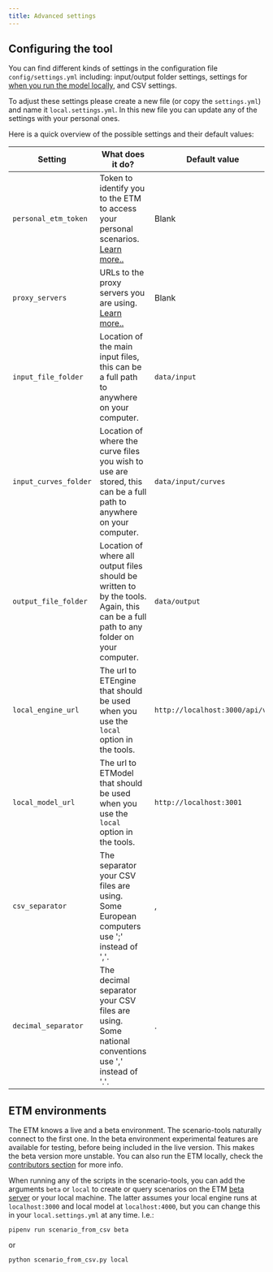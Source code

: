 ```yaml
---
title: Advanced settings
---
```


## Configuring the tool

You can find different kinds of settings in the configuration file `config/settings.yml` including:
input/output folder settings, settings for [when you run the model locally](#etm-environments), and
CSV settings.

To adjust these settings please create a new file (or copy the `settings.yml`) and name it
`local.settings.yml`. In this new file you can update any of the settings with your personal ones.

Here is a quick overview of the possible settings and their default values:

| Setting | What does it do? | Default value |
| --- | --- | --- |
| `personal_etm_token` | Token to identify you to the ETM to access your personal scenarios. [Learn more..](/main/scenario-tools/identifying-yourself)| Blank |
| `proxy_servers` | URLs to the proxy servers you are using. [Learn more..](/main/scenario-tools/using-proxies)| Blank |
| `input_file_folder` | Location of the main input files, this can be a full path to anywhere on your computer. | `data/input`|
| `input_curves_folder` | Location of where the curve files you wish to use are stored, this can be a full path to anywhere on your computer. | `data/input/curves`|
| `output_file_folder` | Location of where all output files should be written to by the tools. Again, this can be a full path to any folder on your computer. | `data/output` |
|`local_engine_url`| The url to ETEngine that should be used when you use the `local` option in the tools. | `http://localhost:3000/api/v3` |
|`local_model_url`| The url to ETModel that should be used when you use the `local` option in the tools. | `http://localhost:3001` |
| `csv_separator` | The separator your CSV files are using. Some European computers use ';' instead of ','. | , |
| `decimal_separator` | The decimal separator your CSV files are using. Some national conventions use ',' instead of '.'. | . |

## ETM environments
The ETM knows a live and a beta environment. The scenario-tools naturally connect to the first one. In the
beta environment experimental features are available for testing, before being included in the
live version. This makes the beta version more unstable. You can also run the ETM locally, check the
[contributors section](/contrib/intro) for more info.

When running any of the scripts in the scenario-tools, you can add the arguments `beta` or `local`
to create or query scenarios on the ETM [beta server](https://beta-pro.energytransitionmodel.com/)
or your local machine. The latter assumes your local engine runs at `localhost:3000` and local
model at `localhost:4000`, but you can change this in your `local.settings.yml` at any time. I.e.:
```
pipenv run scenario_from_csv beta
```
or
```
python scenario_from_csv.py local
```
